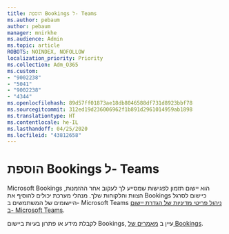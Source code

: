 ```yaml
---
title: הוספת Bookings ל- Teams
ms.author: pebaum
author: pebaum
manager: mnirkhe
ms.audience: Admin
ms.topic: article
ROBOTS: NOINDEX, NOFOLLOW
localization_priority: Priority
ms.collection: Adm_O365
ms.custom:
- "9002238"
- "5041"
- "9002238"
- "4344"
ms.openlocfilehash: 89d57ff01873ae18db8046588df731d8923bbf78
ms.sourcegitcommit: 312ed19d236006962f1b891d2961014959ab1898
ms.translationtype: HT
ms.contentlocale: he-IL
ms.lasthandoff: 04/25/2020
ms.locfileid: "43812658"
---
```

# <a name="adding-bookings-to-teams"></a>הוספת Bookings ל- Teams

Microsoft Bookings הוא יישום תזמון לפגישות שמסייע לך לעקוב אחר ההזמנות, הצוות והלקוחות שלך. מנהלי מערכת יכולים להוסיף את Bookings כיישום לסרגל היישומים של המשתמשים ב- Microsoft Teams [ניהול פריטי מדיניות של הגדרת יישום ב- Microsoft Teams](https://docs.microsoft.com/microsoftteams/teams-app-setup-policies).

לקבלת מידע או פתרון בעיות ביישום Bookings, עיין ב [מאמרים של Bookings](https://support.office.com/article/b9c9295c-c654-4b10-b5cc-f739825fc092).
